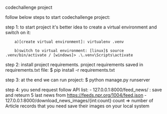 codechallenge project


follow below steps to start codechallenge project:

step 1:
    to start project it's better idea to create a virtual environment and switch on it:
        
        a)[create virtual environment]: virtualenv .venv
        
        b)switch to virtual environment: [linux]$ source .venv/bin/activate / [windows]> .\.venv\Scripts\activate

step 2:
    install project requirements. project requirements saved in requirements.txt file:
    $ pip install -r requirements.txt

step 3:
    at the end we can run project:
    $ python manage.py runserver

step 4:
    you send request follow API list:
        - 127.0.0.1:8000/feed_news/ : save and reteurn 5 last news from https://feeds.npr.org/1004/feed.json
        - 127.0.0.1:8000/download_news_images/{int:count}
        count => number of Article records that you need save their images on your local system

